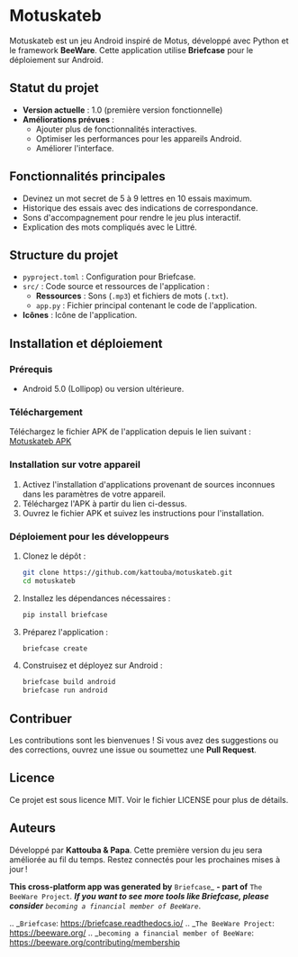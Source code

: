 # Motuskateb #

Motuskateb est un jeu Android inspiré de Motus, développé avec Python et le framework **BeeWare**. Cette application utilise **Briefcase** pour le déploiement sur Android.

## Statut du projet ##
- **Version actuelle** : 1.0 (première version fonctionnelle)
- **Améliorations prévues** :
  - Ajouter plus de fonctionnalités interactives.
  - Optimiser les performances pour les appareils Android.
  - Améliorer l'interface.

## Fonctionnalités principales ##
- Devinez un mot secret de 5 à 9 lettres en 10 essais maximum.
- Historique des essais avec des indications de correspondance.
- Sons d'accompagnement pour rendre le jeu plus interactif.
- Explication des mots compliqués avec le Littré.

## Structure du projet ##
- `pyproject.toml` : Configuration pour Briefcase.
- `src/` : Code source et ressources de l'application :
  - **Ressources** : Sons (`.mp3`) et fichiers de mots (`.txt`).
  - `app.py` : Fichier principal contenant le code de l'application.
- **Icônes** : Icône de l'application.

## Installation et déploiement ##

### Prérequis ###
- Android 5.0 (Lollipop) ou version ultérieure.

### Téléchargement ###
Téléchargez le fichier APK de l'application depuis le lien suivant :
[Motuskateb APK](https://drive.google.com/file/d/1GI8INYe3dy23exQNMOJO_tqEVgd-Mz7z/view?usp=drive_link)

### Installation sur votre appareil ###
1. Activez l'installation d'applications provenant de sources inconnues dans les paramètres de votre appareil.
2. Téléchargez l'APK à partir du lien ci-dessus.
3. Ouvrez le fichier APK et suivez les instructions pour l'installation.

### Déploiement pour les développeurs ###
1. Clonez le dépôt :
   ```bash
   git clone https://github.com/kattouba/motuskateb.git
   cd motuskateb
   ```
2. Installez les dépendances nécessaires :
   ```bash
   pip install briefcase
   ```
3. Préparez l'application :
   ```bash
   briefcase create
   ```
4. Construisez et déployez sur Android :
   ```bash
   briefcase build android
   briefcase run android
   ```

## Contribuer ##
Les contributions sont les bienvenues ! Si vous avez des suggestions ou des corrections, ouvrez une issue ou soumettez une **Pull Request**.

## Licence ##
Ce projet est sous licence MIT. Voir le fichier LICENSE pour plus de détails.

## Auteurs ##
Développé par **Kattouba & Papa**. Cette première version du jeu sera améliorée au fil du temps. Restez connectés pour les prochaines mises à jour !

**This cross-platform app was generated by** `Briefcase`_ **- part of**
`The BeeWare Project`_. **If you want to see more tools like Briefcase, please
consider** `becoming a financial member of BeeWare`_.

.. _`Briefcase`: https://briefcase.readthedocs.io/
.. _`The BeeWare Project`: https://beeware.org/
.. _`becoming a financial member of BeeWare`: https://beeware.org/contributing/membership
